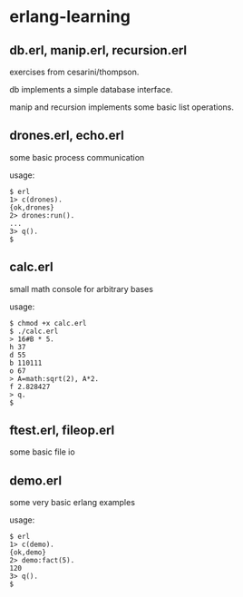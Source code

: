 erlang-learning
===============

## db.erl, manip.erl, recursion.erl
exercises from cesarini/thompson.

db implements a simple database interface.

manip and recursion implements some basic list operations.

## drones.erl, echo.erl
some basic process communication

usage:

```
$ erl
1> c(drones).
{ok,drones}
2> drones:run().
...
3> q().
$
```

## calc.erl
small math console for arbitrary bases

usage:

```
$ chmod +x calc.erl
$ ./calc.erl
> 16#B * 5.
h 37
d 55
b 110111
o 67
> A=math:sqrt(2), A*2.
f 2.828427
> q.
$
```

## ftest.erl, fileop.erl
some basic file io

## demo.erl
some very basic erlang examples

usage:

```
$ erl
1> c(demo).
{ok,demo}
2> demo:fact(5).
120
3> q().
$
```
